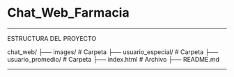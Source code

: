 # Chat_Web_Farmacia


-----------------------------------------------


ESTRUCTURA DEL PROYECTO

chat_web/
├── images/                  # Carpeta
├── usuario_especial/        # Carpeta
├── usuario_promedio/        # Carpeta
├── index.html               # Archivo
├── README.md


-----------------------------------------------